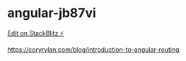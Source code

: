 # angular-jb87vi

[Edit on StackBlitz ⚡️](https://stackblitz.com/edit/angular-jb87vi)

https://coryrylan.com/blog/introduction-to-angular-routing
